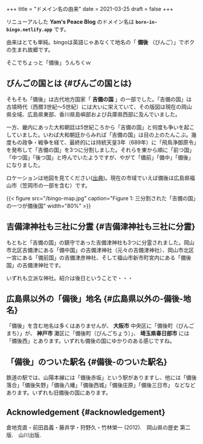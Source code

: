 +++
title = "ドメイン名の由来"
date = 2021-03-25
draft = false
+++

リニューアルした **Yam's Peace Blog** のドメイン名は **`born-in-bingo.netlify.app`** です。

由来はとても単純。bingoは英語じゃあなくて地名の「 **備後** （びんご）」でボクの生まれ故郷です。

そこでちょっと「備後」うんちくｗ


## びんごの国とは {#びんごの国とは}

そもそも「備後」は古代地方国家「 **吉備の国** 」の一部でした。「吉備の国」は古墳時代（西暦3世紀〜5世紀）には大いに栄えていて、その版図は現在の岡山県全域、広島県東部、香川県島嶼部および兵庫県西部に及んでいました。

一方、畿内にあった大和朝廷は5世紀ころから「吉備の国」と何度も争いを起こしていました。いわば大和朝廷からみれば「吉備の国」は目の上のたんこぶ。幾度もの政争・戦争を経て、最終的には持統天皇3年（689年）に「飛鳥浄御原令」を発布して「吉備の国」を3つに分割しました。それらを東から順に「前つ国」「中つ国」「後つ国」と呼んでいたようですが、やがて「備前」「備中」「備後」になりました。

ロケーションは地図を見てください([出典](https://www.shiseki-chikei.com/%E5%B9%95%E6%9C%AB%E4%B8%89%E7%99%BE%E8%97%A9-%E5%9F%8E-%E9%99%A3%E5%B1%8B/%E4%B8%AD%E5%9B%BD%E5%9C%B0%E6%96%B9%E3%81%AE%E8%AB%B8%E8%97%A9/%E7%A6%8F%E5%B1%B1%E8%97%A9-%E5%BA%83%E5%B3%B6%E7%9C%8C/))。現在の市域でいえば備後は広島県福山市（笠岡市の一部を含む）です。

{{< figure src="/bingo-map.jpg" caption="Figure 1: 三分割された「吉備の国」の一つが備後国" width="80%" >}}


## 吉備津神社も三社に分霊 {#吉備津神社も三社に分霊}

もともと「吉備の国」の鎮守であった吉備津神社も3つに分霊されました。岡山市北区吉備津にある「備中国」の吉備津神社（元々の吉備津神社）、岡山市北区一宮にある「備前国」の吉備津彦神社、そして福山市新市町宮内にある「備後国」の吉備津神社です。

いずれも立派な神社。紹介は後日ということで・・・


## 広島県以外の「備後」地名 {#広島県以外の-備後-地名}

「備後」を含む地名は多くはありませんが、
**大阪市** 中央区に「備後町（びんごまち）」が、 **神戸市** 灘区に「備後町（びんごちょう）」、 **埼玉県春日部市** には「備後西」とあります。いずれも備後の国にゆかりのある感じですね。


## 「備後」のついた駅名 {#備後-のついた駅名}

鉄道の駅では、山陽本線には「備後赤坂」という駅がありますし、他には「備後落合」「備後矢野」「備後八幡」「備後西城」「備後庄原」「備後三日市」 などなどあります。いずれも旧備後の国にあります。


## Acknowledgement {#acknowledgement}

倉地克直・前田昌義・藤井学・狩野久・竹林榮一 (2012).　岡山県の歴史 第二版.　山川出版.
